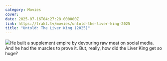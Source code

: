 ```yaml
---
category: Movies
cover: 
date: 2025-07-16T04:27:28.000000Z
link: https://trakt.tv/movies/untold-the-liver-king-2025
title: "Untold: The Liver King (2025)"
---
```


![](https://walter-r2.trakt.tv/images/movies/001/200/307/fanarts/thumb/87595532d8.jpg)He built a supplement empire by devouring raw meat on social media. And he had the muscles to prove it. But, really, how did the Liver King get so huge?